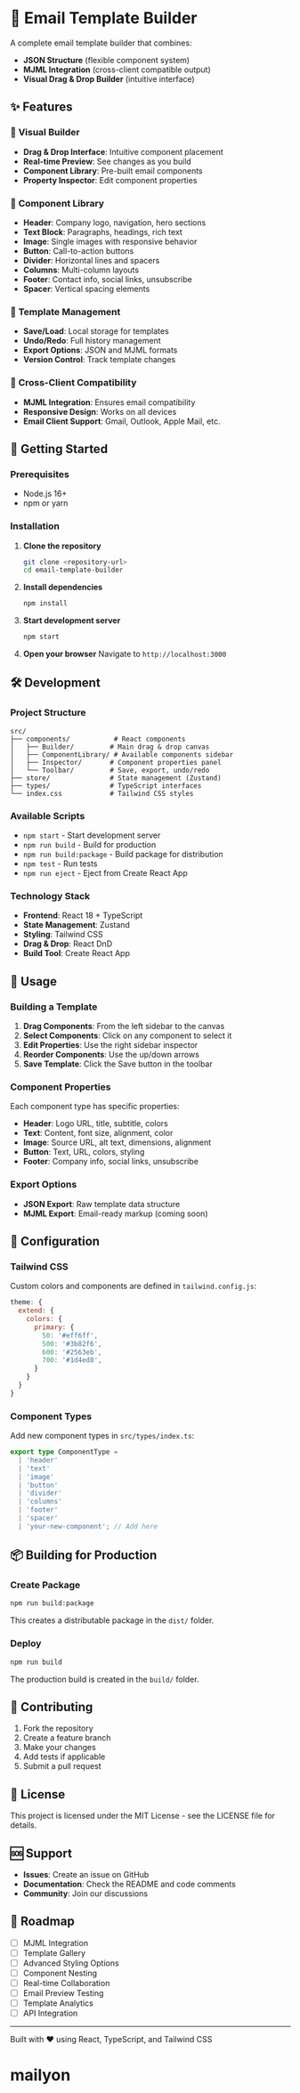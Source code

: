 # 🎯 Email Template Builder

A complete email template builder that combines:
- **JSON Structure** (flexible component system)
- **MJML Integration** (cross-client compatible output) 
- **Visual Drag & Drop Builder** (intuitive interface)

## ✨ Features

### 🎨 **Visual Builder**
- **Drag & Drop Interface**: Intuitive component placement
- **Real-time Preview**: See changes as you build
- **Component Library**: Pre-built email components
- **Property Inspector**: Edit component properties

### 🧩 **Component Library**
- **Header**: Company logo, navigation, hero sections
- **Text Block**: Paragraphs, headings, rich text
- **Image**: Single images with responsive behavior
- **Button**: Call-to-action buttons
- **Divider**: Horizontal lines and spacers
- **Columns**: Multi-column layouts
- **Footer**: Contact info, social links, unsubscribe
- **Spacer**: Vertical spacing elements

### 💾 **Template Management**
- **Save/Load**: Local storage for templates
- **Undo/Redo**: Full history management
- **Export Options**: JSON and MJML formats
- **Version Control**: Track template changes

### 🎯 **Cross-Client Compatibility**
- **MJML Integration**: Ensures email compatibility
- **Responsive Design**: Works on all devices
- **Email Client Support**: Gmail, Outlook, Apple Mail, etc.

## 🚀 Getting Started

### Prerequisites
- Node.js 16+ 
- npm or yarn

### Installation

1. **Clone the repository**
   ```bash
   git clone <repository-url>
   cd email-template-builder
   ```

2. **Install dependencies**
   ```bash
   npm install
   ```

3. **Start development server**
   ```bash
   npm start
   ```

4. **Open your browser**
   Navigate to `http://localhost:3000`

## 🛠️ Development

### Project Structure
```
src/
├── components/           # React components
│   ├── Builder/         # Main drag & drop canvas
│   ├── ComponentLibrary/ # Available components sidebar
│   ├── Inspector/       # Component properties panel
│   └── Toolbar/         # Save, export, undo/redo
├── store/               # State management (Zustand)
├── types/               # TypeScript interfaces
└── index.css            # Tailwind CSS styles
```

### Available Scripts

- `npm start` - Start development server
- `npm run build` - Build for production
- `npm run build:package` - Build package for distribution
- `npm test` - Run tests
- `npm run eject` - Eject from Create React App

### Technology Stack

- **Frontend**: React 18 + TypeScript
- **State Management**: Zustand
- **Styling**: Tailwind CSS
- **Drag & Drop**: React DnD
- **Build Tool**: Create React App

## 📱 Usage

### Building a Template

1. **Drag Components**: From the left sidebar to the canvas
2. **Select Components**: Click on any component to select it
3. **Edit Properties**: Use the right sidebar inspector
4. **Reorder Components**: Use the up/down arrows
5. **Save Template**: Click the Save button in the toolbar

### Component Properties

Each component type has specific properties:

- **Header**: Logo URL, title, subtitle, colors
- **Text**: Content, font size, alignment, color
- **Image**: Source URL, alt text, dimensions, alignment
- **Button**: Text, URL, colors, styling
- **Footer**: Company info, social links, unsubscribe

### Export Options

- **JSON Export**: Raw template data structure
- **MJML Export**: Email-ready markup (coming soon)

## 🔧 Configuration

### Tailwind CSS
Custom colors and components are defined in `tailwind.config.js`:

```javascript
theme: {
  extend: {
    colors: {
      primary: {
        50: '#eff6ff',
        500: '#3b82f6',
        600: '#2563eb',
        700: '#1d4ed8',
      }
    }
  }
}
```

### Component Types
Add new component types in `src/types/index.ts`:

```typescript
export type ComponentType = 
  | 'header'
  | 'text'
  | 'image'
  | 'button'
  | 'divider'
  | 'columns'
  | 'footer'
  | 'spacer'
  | 'your-new-component'; // Add here
```

## 📦 Building for Production

### Create Package
```bash
npm run build:package
```

This creates a distributable package in the `dist/` folder.

### Deploy
```bash
npm run build
```

The production build is created in the `build/` folder.

## 🤝 Contributing

1. Fork the repository
2. Create a feature branch
3. Make your changes
4. Add tests if applicable
5. Submit a pull request

## 📄 License

This project is licensed under the MIT License - see the LICENSE file for details.

## 🆘 Support

- **Issues**: Create an issue on GitHub
- **Documentation**: Check the README and code comments
- **Community**: Join our discussions

## 🔮 Roadmap

- [ ] MJML Integration
- [ ] Template Gallery
- [ ] Advanced Styling Options
- [ ] Component Nesting
- [ ] Real-time Collaboration
- [ ] Email Preview Testing
- [ ] Template Analytics
- [ ] API Integration

---

Built with ❤️ using React, TypeScript, and Tailwind CSS
# mailyon
